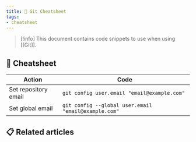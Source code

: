 ```yaml
---
title: 📘 Git Cheatsheet
tags:
- cheatsheet
---
```


> [!info]
> This document contains code snippets to use when using [[Git]].

## 📖 Cheatsheet

| Action | Code |
| --- | --- |
| Set repository email | `git config user.email "email@example.com"` |
| Set global email | `git config --global user.email "email@example.com"` |

## 📋 Related articles
